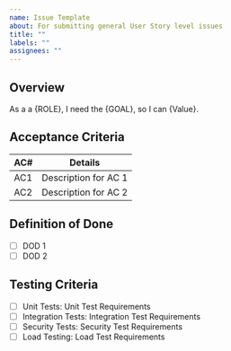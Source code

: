 ```yaml
---
name: Issue Template
about: For submitting general User Story level issues
title: ""
labels: ""
assignees: ""
---
```


## Overview

As a a {ROLE}, I need the {GOAL}, so I can {Value}.

## Acceptance Criteria

| AC# | Details              |
| --- | -------------------- |
| AC1 | Description for AC 1 |
| AC2 | Description for AC 2 |

## Definition of Done

- [ ] DOD 1
- [ ] DOD 2

## Testing Criteria

- [ ] Unit Tests: Unit Test Requirements
- [ ] Integration Tests: Integration Test Requirements
- [ ] Security Tests: Security Test Requirements
- [ ] Load Testing: Load Test Requirements
